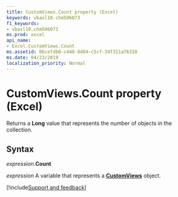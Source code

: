 ```yaml
---
title: CustomViews.Count property (Excel)
keywords: vbaxl10.chm506073
f1_keywords:
- vbaxl10.chm506073
ms.prod: excel
api_name:
- Excel.CustomViews.Count
ms.assetid: 06cefdb0-c448-8d84-c5cf-34f311a76320
ms.date: 04/23/2019
localization_priority: Normal
---
```



# CustomViews.Count property (Excel)

Returns a **Long** value that represents the number of objects in the collection.


## Syntax

_expression_.**Count**

_expression_ A variable that represents a **[CustomViews](Excel.CustomViews.md)** object.




[!include[Support and feedback](~/includes/feedback-boilerplate.md)]